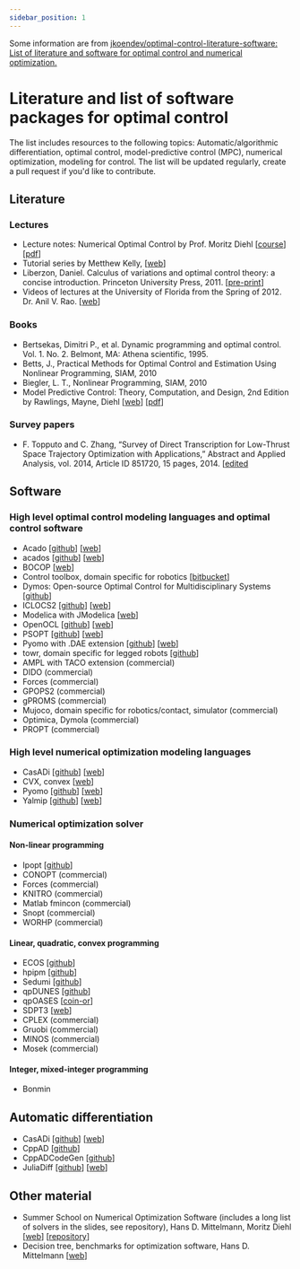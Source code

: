 ```yaml
---
sidebar_position: 1
---
```



Some information are from [jkoendev/optimal-control-literature-software: List of literature and software for optimal control and numerical optimization.](https://github.com/jkoendev/optimal-control-literature-software)

# Literature and list of software packages for optimal control

The list includes resources to the following topics: Automatic/algorithmic differentiation, optimal control, model-predictive control (MPC), numerical optimization, modeling for control.  The list will be updated regularly, create a pull request if you'd like to contribute.

## Literature

### Lectures

* Lecture notes: Numerical Optimal Control by Prof. Moritz Diehl [[course](https://www.syscop.de/teaching/ss2017/numerical-optimal-control)] [[pdf](https://www.syscop.de/files/2017ss/NOC/script/book-NOCSE.pdf)]
* Tutorial series by Metthew Kelly, [[web](http://www.matthewpeterkelly.com/tutorials/index.html)]
* Liberzon, Daniel. Calculus of variations and optimal control theory: a concise introduction. Princeton University Press, 2011. [[pre-print](http://liberzon.csl.illinois.edu/teaching/cvoc.pdf)]
* Videos of lectures at the University of Florida from the Spring of 2012. Dr. Anil V. Rao. [[web](http://www.anilvrao.com/Optimal-Control-Videos.html)]

### Books

* Bertsekas, Dimitri P., et al. Dynamic programming and optimal control. Vol. 1. No. 2. Belmont, MA: Athena scientific, 1995.
* Betts, J., Practical Methods for Optimal Control and Estimation Using Nonlinear Programming, SIAM, 2010
* Biegler, L. T., Nonlinear Programming, SIAM, 2010
* Model Predictive Control: Theory, Computation, and Design, 2nd Edition by Rawlings, Mayne, Diehl [[web](https://sites.engineering.ucsb.edu/~jbraw/mpc/)] [[pdf](https://sites.engineering.ucsb.edu/~jbraw/mpc/MPC-book-2nd-edition-2nd-printing.pdf)]

### Survey papers

* F. Topputo and C. Zhang, “Survey of Direct Transcription for Low-Thrust Space Trajectory Optimization with Applications,” Abstract and Applied Analysis, vol. 2014, Article ID 851720, 15 pages, 2014. [[edited](https://www.hindawi.com/journals/aaa/2014/851720/)

## Software

### High level optimal control modeling languages and optimal control software

* Acado [[github](https://github.com/acado/acado)] [[web](http://acado.github.io/)]
* acados [[github](https://github.com/acados/acados)] [[web](http://acados.org/)]
* BOCOP [[web](https://www.bocop.org/)]
* Control toolbox, domain specific for robotics [[bitbucket](https://bitbucket.org/adrlab/ct/wiki/Home)]
* Dymos: Open-source Optimal Control for Multidisciplinary Systems [[github](https://github.com/OpenMDAO/dymos)]
* ICLOCS2 [[github](https://github.com/ImperialCollegeLondon/ICLOCS/)] [[web](http://www.ee.ic.ac.uk/ICLOCS/)]
* Modelica with JModelica [[web](https://jmodelica.org/)]
* OpenOCL [[github](https://github.com/OpenOCL/OpenOCL)] [[web](https://openocl.org/)]
* PSOPT [[github](https://github.com/PSOPT/psopt)] [[web](http://www.psopt.org/)]
* Pyomo with .DAE extension [[github](https://github.com/Pyomo/pyomo)] [[web](http://www.pyomo.org/)]
* towr, domain specific for legged robots [[github](https://github.com/ethz-adrl/towr)]
* AMPL with TACO extension (commercial)
* DIDO (commercial)
* Forces (commercial)
* GPOPS2 (commercial)
* gPROMS (commercial)
* Mujoco, domain specific for robotics/contact, simulator (commercial)
* Optimica, Dymola (commercial)
* PROPT (commercial)

### High level numerical optimization modeling languages

* CasADi [[github](https://github.com/casadi/casadi)] [[web](https://web.casadi.org/)]
* CVX, convex [[web](http://cvxr.com/cvx/)]
* Pyomo [[github](https://github.com/Pyomo/pyomo)] [[web](http://www.pyomo.org/)]
* Yalmip [[github](https://github.com/yalmip/YALMIP)] [[web](https://yalmip.github.io/)]

### Numerical optimization solver

#### Non-linear programming

* Ipopt [[github](https://github.com/coin-or/Ipopt)]
* CONOPT (commercial)
* Forces (commercial)
* KNITRO (commercial)
* Matlab fmincon (commercial)
* Snopt (commercial)
* WORHP (commercial)

#### Linear, quadratic, convex programming

* ECOS [[github](https://github.com/embotech/ecos)]
* hpipm [[github](https://github.com/giaf/hpipm)]
* Sedumi [[github](https://github.com/sqlp/sedumi)]
* qpDUNES [[github](https://github.com/jfrasch/qpDUNES)]
* qpOASES [[coin-or](https://projects.coin-or.org/qpOASES)]
* SDPT3 [[web](http://www.math.nus.edu.sg/~mattohkc/sdpt3.html)]
* CPLEX (commercial)
* Gruobi (commercial)
* MINOS (commercial)
* Mosek (commercial)

#### Integer, mixed-integer programming

* Bonmin

## Automatic differentiation

* CasADi [[github](https://github.com/casadi/casadi)] [[web](https://web.casadi.org/)]
* CppAD [[github](https://github.com/coin-or/CppAD)]
* CppADCodeGen [[github](https://github.com/joaoleal/CppADCodeGen)]
* JuliaDiff [[github](https://github.com/JuliaDiff/)] [[web](http://www.juliadiff.org/)]

## Other material

* Summer School on Numerical Optimization Software (includes a long list of solvers in the slides, see repository), Hans D. Mittelmann, Moritz Diehl [[web](https://www.syscop.de/teaching/2016/summer-school-on-numerical-optimization-software)] [[repository](https://gitlab.syscop.de/teaching/NOS_public)]
* Decision tree, benchmarks for optimization software, Hans D. Mittelmann [[web](http://plato.asu.edu/)]
